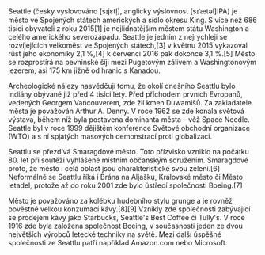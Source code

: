Seattle (česky vyslovováno [sɪjɛtl̩], anglicky výslovnost [sɪˈætəl]IPA) je město ve Spojených státech amerických a sídlo okresu King. S více než 686 tisíci obyvateli z roku 2015[1] je nejlidnatějším městem státu Washington a celého amerického severozápadu. Seattle je jedním z nejrychleji se rozvíjejících velkoměst ve Spojených státech,[3] v květnu 2015 vykazoval růst jeho ekonomiky 2,1 %,[4] k červenci 2016 pak dokonce 3,1 %.[5] Město se rozprostírá na pevninské šíji mezi Pugetovým zálivem a Washingtonovým jezerem, asi 175 km jižně od hranic s Kanadou.

Archeologické nálezy nasvědčují tomu, že okolí dnešního Seattlu bylo indiány obývané již před 4 tisíci lety. Před příchodem prvních Evropanů, vedených Georgem Vancouverem, zde žil kmen Duwamišů. Za zakladatele města je považován Arthur A. Denny. V roce 1962 se zde konala světová výstava, během níž byla postavena dominanta města – věž Space Needle. Seattle byl v roce 1999 dějištěm konference Světové obchodní organizace (WTO) a s ní spjatých masových demonstrací proti globalizaci.

Seattlu se přezdívá Smaragdové město. Toto přízvisko vzniklo na počátku 80. let při soutěži vyhlášené místním občanským sdružením. Smaragdové proto, že město i celá oblast jsou charakteristické svou zelení.[6] Neformálně se Seattlu říká i Brána na Aljašku, Královské město či Město letadel, protože až do roku 2001 zde bylo ústředí společnosti Boeing.[7]

Město je považováno za kolébku hudebního stylu grunge a je rovněž pověstné velkou konzumací kávy.[8][9] Vznikly zde společnosti zabývající se prodejem kávy jako Starbucks, Seattle's Best Coffee či Tully's. V roce 1916 zde byla založena společnost Boeing, v současnosti jeden ze dvou největších výrobců letecké techniky na světě. Mezi další úspěšné společnosti ze Seattlu patří například Amazon.com nebo Microsoft.

<!---
cspell:ignore Jimi Handrix
cspell:ignore sɪjɛtl̩ sɪˈætəl Pugetovým Washingtonovým Georgem Duwamišů Denny grunge Tully's
--->
